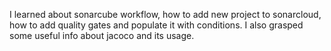 I learned about sonarcube workflow, how to add new project to sonarcloud, how to add quality gates and populate it with conditions.
I also grasped some useful info about jacoco and its usage.